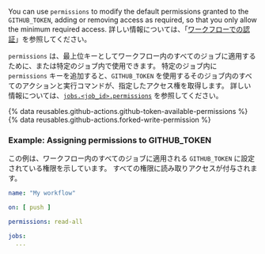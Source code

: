 You can use `permissions` to modify the default permissions granted to the `GITHUB_TOKEN`, adding or removing access as required, so that you only allow the minimum required access. 詳しい情報については、「[ワークフローでの認証](/actions/reference/authentication-in-a-workflow#permissions-for-the-github_token)」を参照してください。

`permissions` は、最上位キーとしてワークフロー内のすべてのジョブに適用するために、または特定のジョブ内で使用できます。 特定のジョブ内に `permissions` キーを追加すると、`GITHUB_TOKEN` を使用するそのジョブ内のすべてのアクションと実行コマンドが、指定したアクセス権を取得します。  詳しい情報については、[`jobs.<job_id>.permissions`](/actions/using-workflows/workflow-syntax-for-github-actions#jobsjob_idpermissions) を参照してください。

{% data reusables.github-actions.github-token-available-permissions %}
{% data reusables.github-actions.forked-write-permission %}

### Example: Assigning permissions to GITHUB_TOKEN

この例は、ワークフロー内のすべてのジョブに適用される `GITHUB_TOKEN` に設定されている権限を示しています。 すべての権限に読み取りアクセスが付与されます。

```yaml
name: "My workflow"

on: [ push ]

permissions: read-all

jobs:
  ...
```
